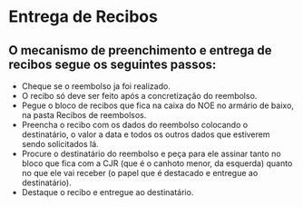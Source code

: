 # Entrega de Recibos

## O mecanismo de preenchimento e entrega de recibos segue os seguintes passos:

- Cheque se o reembolso ja foi realizado.
- O recibo só deve ser feito após a concretização do reembolso.
- Pegue o bloco de recibos que fica na caixa do NOE no armário de baixo, na pasta Recibos de reembolsos.
- Preencha o recibo com os dados do reembolso colocando o destinatário, o valor a data e todos os outros dados que estiverem sendo solicitados lá.
- Procure o destinatário do reembolso e peça para ele assinar tanto no bloco que fica com a CJR (que é o canhoto menor, da esquerda) quanto no que ele vai receber (o papel que é destacado e entregue ao destinatário). 
- Destaque o recibo e entregue ao destinatário.
